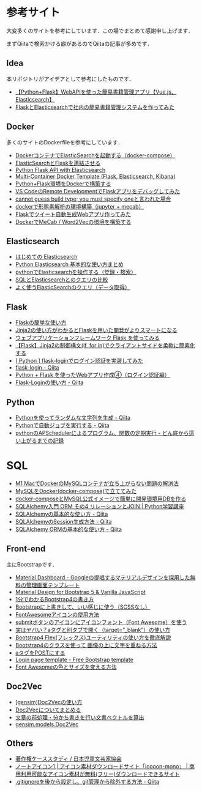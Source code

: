 # 参考サイト
大変多くのサイトを参考にしています．この場でまとめて感謝申し上げます．

まずQiitaで検索かける癖があるのでQiitaの記事が多めです．

## Idea
本リポジトリがアイデアとして参考にしたものです．
- [【Python+Flask】WebAPIを使った簡易書籍管理アプリ【Vue.js、Elasticsearch】](https://qiita.com/aocattleya/items/c374e87b42a14a01e77c)
- [FlaskとElasticsearchで社内の簡易書籍管理システムを作ってみた](https://qiita.com/MichiHosokawa/items/7f3393247ae028e316dd)

## Docker
多くのサイトのDockerfileを参考にしています．
- [DockerコンテナでElasticSearchを起動する（docker-compose）](https://qiita.com/hiroky_814/items/7a8ddddd472d47f6435b)
- [ElasticSearchとFlaskを連結させる](https://www.nogawanogawa.work/entry/elasticsearch_flask)
- [Python Flask API with Elasticsearch](https://github.com/zouzias/docker-flask-elasticsearch-example)
- [Multi-Container Docker Template (Flask, Elasticsearch, Kibana)](https://github.com/jengmicah/docker-flask-elk-template)
- [Python+Flask環境をDockerで構築する](https://qiita.com/kai_kou/items/e78b546b9820c7d8f1f9)
- [VS CodeのRemote DevelopmentでFlaskアプリをデバッグしてみた](https://dev.classmethod.jp/articles/vscode-remote-development-flask/)
- [cannot guess build type; you must specify oneと言われた場合](https://www.servernote.net/article.cgi?id=you-must-specify-build-type)
- [dockerで形態素解析の環境構築（jupyter + mecab）](https://qiita.com/rasyo/items/9756b1a7bb739bec319a)
- [Flaskでツイート自動生成Webアプリ作ってみた](https://qiita.com/sanma_ow/items/bc75e4cc21b80feb0500)
- [DockerでMeCab / Word2Vecの環境を構築する](https://blog.70-10.net/2020/12/27/docker-mecab-word2vec/)

## Elasticsearch
- [はじめての Elasticsearch](https://qiita.com/nskydiving/items/1c2dc4e0b9c98d164329)
- [Python Elasticsearch 基本的な使い方まとめ](https://qiita.com/satto_sann/items/8a63761bbfd6542bb9a2)
- [pythonでElasticsearchを操作する（登録・検索）](https://qiita.com/hiroky_814/items/b8b07f9980e930436fbf)
- [SQLとElasticsearchとのクエリの比較](https://qiita.com/NAO_MK2/items/630f2c4caa0e8a42407c)
- [よく使うElasticSearchのクエリ（データ取得）](https://qiita.com/nakazii-co-jp/items/997a980f34bce5440628)

## Flask
- [Flaskの簡単な使い方](https://qiita.com/zaburo/items/5091041a5afb2a7dffc8)
- [Jinja2の使い方がわかるとFlaskを用いた開発がよりスマートになる](https://qiita.com/oliva/items/7ae5de21307d101b4759)
- [ウェブアプリケーションフレームワーク Flask を使ってみる](https://qiita.com/ynakayama/items/2cc0b1d3cf1a2da612e4)
- [【Flask】Jinja2の制御構文(if, for in)でクライアントサイドを柔軟に簡素化する](https://tanuhack.com/jinja2-if-for/)
- [[ Python ] flask-loginでログイン認証を実装してみた](https://outputable.com/post/flask-login/)
- [flask-login - Qiita](https://qiita.com/tigerwest1009/items/003f8aac71768d1be879)
- [Python + Flask を使ったWebアプリ作成④（ログイン認証編）](https://mmtomitomimm.blogspot.com/2019/03/4-python.html)
- [Flask-Loginの使い方 - Qiita](https://qiita.com/msrks/items/d9c327dd81749ec01d1d)

## Python
- [Pythonを使ってランダムな文字列を生成 - Qiita](https://qiita.com/Scstechr/items/c3b2eb291f7c5b81902a)
- [Pythonで自動ジョブを実行する - Qiita](https://qiita.com/svfreerider/items/32ecd91d402b05fb8b9a)
- [pythonのAPSchedulerによるプログラム、関数の定期実行 - どん底から這い上がるまでの記録](https://www.pytry3g.com/entry/apscheduler)

# SQL
- [M1 MacでDockerのMySQLコンテナが立ち上がらない問題の解消法](https://ichi-station.com/docker-mysql-for-m1-mac/)
- [MySQLをDocker(docker-compose)で立ててみた](https://outputable.com/post/mysql-on-docker/)
- [docker-composeとMySQL公式イメージで簡単に開発環境用DBを作る](https://qiita.com/K_ichi/items/e8826c300e797b90e40f)
- [SQLAlchemy入門 ORM その4 リレーションとJOIN | Python学習講座](https://www.python.ambitious-engineer.com/archives/1579)
- [SQLAlchemyの基本的な使い方 - Qiita](https://qiita.com/ariku/items/75799665acd09520bed2)
- [SQLAlchemyのSession生成方法 - Qiita](https://qiita.com/tosizo/items/86d3c60a4bb70eb1656e)
- [SQLAlchemy ORMの基本的な使い方 - Qiita](https://qiita.com/TamaiHideaki/items/346bf843ee6ee1aa6e93)

## Front-end
主にBootstrapです．
- [Material Dashboard - Googleの提唱するマテリアルデザインを採用した無料の管理画面テンプレート](https://softantenna.com/wp/review/material-dashboard/)
- [Material Design for Bootstrap 5 & Vanilla JavaScript](https://mdbootstrap.com/docs/standard/)
- [1分でわかるBootstrap4の書き方](https://qiita.com/nyojs/items/b68b4c5f862d03b41032)
- [Bootstrapに上書きして、いい感じに使う（SCSSなし）](https://qiita.com/Shino3/items/34d7e4676dcc4ed430d8)
- [FontAwesomeアイコンの使用方法](https://tech-dig.jp/413-2/)
- [submitボタンのアイコンにアイコンフォント（Font Awesome）を使う](https://www.tsukimi.net/submit-button_font-awesome.html)
- [実はヤバい？aタグと別タブで開く（target=”_blank”）の使い方](https://wwg.co.jp/blog/3807)
- [Bootstrap4 Flex(フレックス)ユーティリティの使い方を徹底解説](https://webst8.com/blog/bootstrap4-flex/)
- [Bootstrap4のクラスを使って 画像の上に文字を重ねる方法](https://infoteck-life.com/a0336-bs4-image-overlay/)
- [aタグをPOSTにする](https://qiita.com/horikeso/items/cceb42be04e2b6d1d5a6)
- [Login page template - Free Bootstrap template](https://mdbootstrap.com/freebies/login-page/)
- [Font Awesomeの色とサイズを変える方法](https://qiita.com/mzmz__02/items/aaff1d615900cf7d346c)

## Doc2Vec
- [[gensim]Doc2Vecの使い方](https://qiita.com/asian373asian/items/1be1bec7f2297b8326cf)
- [Doc2Vecについてまとめる](https://qiita.com/g-k/items/5ea94c13281f675302ca)
- [文章の前処理・分かち書きを行い文書ベクトルを算出](https://qiita.com/minamoto_user/items/af0b3ff3518f7fbd7bce)
- [gensim.models.Doc2Vec](https://tedboy.github.io/nlps/generated/generated/gensim.models.Doc2Vec.html)

## Others
- [著作権ケーススタディ / 日本児童文芸家協会](http://www.jidoubungei.jp/cn9/pg78565.html)
- [ノートアイコン1 | アイコン素材ダウンロードサイト「icooon-mono」 | 商用利用可能なアイコン素材が無料(フリー)ダウンロードできるサイト](https://icooon-mono.com/12957-%e3%83%8e%e3%83%bc%e3%83%88%e3%82%a2%e3%82%a4%e3%82%b3%e3%83%b31/)
- [.gitignoreを後から設定し、git管理から除外する方法 - Qiita](https://qiita.com/yutosa3/items/25ab031c8061e8c9a4c4)
